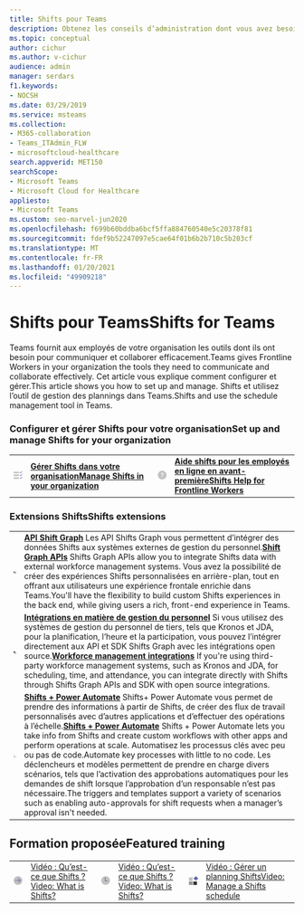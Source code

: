 ```yaml
---
title: Shifts pour Teams
description: Obtenez les conseils d’administration dont vous avez besoin pour configurer et gérer Shifts, l’outil de gestion des plannings, dans Teams.
ms.topic: conceptual
author: cichur
ms.author: v-cichur
audience: admin
manager: serdars
f1.keywords:
- NOCSH
ms.date: 03/29/2019
ms.service: msteams
ms.collection:
- M365-collaboration
- Teams_ITAdmin_FLW
- microsoftcloud-healthcare
search.appverid: MET150
searchScope:
- Microsoft Teams
- Microsoft Cloud for Healthcare
appliesto:
- Microsoft Teams
ms.custom: seo-marvel-jun2020
ms.openlocfilehash: f699b60bddba6bcf5ffa884760540e5c20378f81
ms.sourcegitcommit: fdef9b52247097e5cae64f01b6b2b710c5b203cf
ms.translationtype: MT
ms.contentlocale: fr-FR
ms.lasthandoff: 01/20/2021
ms.locfileid: "49909218"
---
```

# <a name="shifts-for-teams"></a><span data-ttu-id="9f3ae-103">Shifts pour Teams</span><span class="sxs-lookup"><span data-stu-id="9f3ae-103">Shifts for Teams</span></span>

<span data-ttu-id="9f3ae-104">Teams fournit aux employés de votre organisation les outils dont ils ont besoin pour communiquer et collaborer efficacement.</span><span class="sxs-lookup"><span data-stu-id="9f3ae-104">Teams gives Frontline Workers in your organization the tools they need to communicate and collaborate effectively.</span></span> <span data-ttu-id="9f3ae-105">Cet article vous explique comment configurer et gérer.</span><span class="sxs-lookup"><span data-stu-id="9f3ae-105">This article shows you how to set up and manage.</span></span> <span data-ttu-id="9f3ae-106">Shifts et utilisez l’outil de gestion des plannings dans Teams.</span><span class="sxs-lookup"><span data-stu-id="9f3ae-106">Shifts and use the schedule management tool in Teams.</span></span>

### <a name="set-up-and-manage-shifts-for-your-organization"></a><span data-ttu-id="9f3ae-107">Configurer et gérer Shifts pour votre organisation</span><span class="sxs-lookup"><span data-stu-id="9f3ae-107">Set up and manage Shifts for your organization</span></span>

|               |               |               |               |
| ------------- | ------------- | ------------- | ------------- |
|![task-checklist-planning-teams](../media/task-checklist-planning-teams-small.svg) | <span data-ttu-id="9f3ae-109">**[Gérer Shifts dans votre organisation](/microsoftteams/expand-teams-across-your-org/shifts/manage-the-shifts-app-for-your-organization-in-teams)**</span><span class="sxs-lookup"><span data-stu-id="9f3ae-109">**[Manage Shifts in your organization](/microsoftteams/expand-teams-across-your-org/shifts/manage-the-shifts-app-for-your-organization-in-teams)**</span></span> |![conception](../media/Help-small.svg)  | <span data-ttu-id="9f3ae-111">**[Aide shifts pour les employés en ligne en avant-première](https://support.office.com/article/apps-and-services-cc1fba57-9900-4634-8306-2360a40c665b#PickTab=Specific_apps)**</span><span class="sxs-lookup"><span data-stu-id="9f3ae-111">**[Shifts Help for Frontline Workers](https://support.office.com/article/apps-and-services-cc1fba57-9900-4634-8306-2360a40c665b#PickTab=Specific_apps)**</span></span> |

### <a name="shifts-extensions"></a><span data-ttu-id="9f3ae-112">Extensions Shifts</span><span class="sxs-lookup"><span data-stu-id="9f3ae-112">Shifts extensions</span></span>

|               |               |
| ------------- | ------------- |
| ![api](../media/api-small.svg) | <span data-ttu-id="9f3ae-114">**[API Shift Graph](/graph/api/resources/shift?view=graph-rest-1.0)** Les API Shifts Graph vous permettent d’intégrer des données Shifts aux systèmes externes de gestion du personnel.</span><span class="sxs-lookup"><span data-stu-id="9f3ae-114">**[Shift Graph APIs](/graph/api/resources/shift?view=graph-rest-1.0)** Shifts Graph APIs allow you to integrate Shifts data with external workforce management systems.</span></span> <span data-ttu-id="9f3ae-115">Vous avez la possibilité de créer des expériences Shifts personnalisées en arrière-plan, tout en offrant aux utilisateurs une expérience frontale enrichie dans Teams.</span><span class="sxs-lookup"><span data-stu-id="9f3ae-115">You'll have the flexibility to build custom Shifts experiences in the back end, while giving users a rich, front-end experience in Teams.</span></span>             |
| ![api](../media/api-small.svg) | <span data-ttu-id="9f3ae-117">**[Intégrations en matière de gestion du personnel](https://github.com/OfficeDev/Microsoft-Teams-Shifts-WFM-Connectors)** Si vous utilisez des systèmes de gestion du personnel de tiers, tels que Kronos et JDA, pour la planification, l’heure et la participation, vous pouvez l’intégrer directement aux API et SDK Shifts Graph avec les intégrations open source.</span><span class="sxs-lookup"><span data-stu-id="9f3ae-117">**[Workforce management integrations](https://github.com/OfficeDev/Microsoft-Teams-Shifts-WFM-Connectors)** If you're using third-party workforce management systems, such as Kronos and JDA, for scheduling, time, and attendance, you can integrate directly with Shifts through Shifts Graph APIs and SDK with open source integrations.</span></span> |
| ![api](../media/process-flow-teams-small.svg) | <span data-ttu-id="9f3ae-119">**[Shifts + Power Automate](https://github.com/OfficeDev/Microsoft-Teams-Shifts-Power-Automate-Templates)** Shifts+ Power Automate vous permet de prendre des informations à partir de Shifts, de créer des flux de travail personnalisés avec d’autres applications et d’effectuer des opérations à l’échelle.</span><span class="sxs-lookup"><span data-stu-id="9f3ae-119">**[Shifts + Power Automate](https://github.com/OfficeDev/Microsoft-Teams-Shifts-Power-Automate-Templates)** Shifts + Power Automate lets you take info from Shifts and create custom workflows with other apps and perform operations at scale.</span></span> <span data-ttu-id="9f3ae-120">Automatisez les processus clés avec peu ou pas de code.</span><span class="sxs-lookup"><span data-stu-id="9f3ae-120">Automate key processes with little to no code.</span></span> <span data-ttu-id="9f3ae-121">Les déclencheurs et modèles permettent de prendre en charge divers scénarios, tels que l’activation des approbations automatiques pour les demandes de shift lorsque l’approbation d’un responsable n’est pas nécessaire.</span><span class="sxs-lookup"><span data-stu-id="9f3ae-121">The triggers and templates support a variety of scenarios such as enabling auto-approvals for shift requests when a manager’s approval isn't needed.</span></span> |

## <a name="featured-training"></a><span data-ttu-id="9f3ae-122">Formation proposée</span><span class="sxs-lookup"><span data-stu-id="9f3ae-122">Featured training</span></span>

|               |               |               |               |               |               |
| ------------- | ------------- | ------------- | ------------- | ------------- | ------------- |
| ![arrow-right-2-teams](../media/arrow-right-2-teams-small.svg)  |  [<span data-ttu-id="9f3ae-124">Vidéo : Qu’est-ce que Shifts ?</span><span class="sxs-lookup"><span data-stu-id="9f3ae-124">Video: What is Shifts?</span></span>](https://support.office.com/article/what-is-shifts-f8efe6e4-ddb3-4d23-b81b-bb812296b821) |![équipes-horloge](../media/clock-teams-small.svg)  |  [<span data-ttu-id="9f3ae-126">Vidéo : Qu’est-ce que Shifts ?</span><span class="sxs-lookup"><span data-stu-id="9f3ae-126">Video: What is Shifts?</span></span>](https://support.office.com/article/create-a-shifts-schedule-2b94ca38-36db-4a1c-8fee-f8f0fec9a984) |![blocks-teams](../media/blocks-teams-small.svg)  |  [<span data-ttu-id="9f3ae-128">Vidéo : Gérer un planning Shifts</span><span class="sxs-lookup"><span data-stu-id="9f3ae-128">Video: Manage a Shifts schedule</span></span>](https://support.office.com/article/manage-a-shifts-schedule-63acda7b-ea39-441a-b1c6-c404a72e79f7) |

